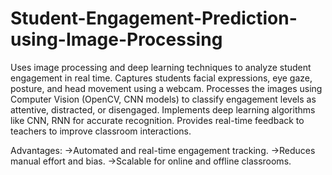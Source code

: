 # Student-Engagement-Prediction-using-Image-Processing
Uses image processing and deep learning techniques to analyze student engagement in real time.
Captures students facial expressions, eye gaze, posture, and head movement using a webcam.
Processes the images using Computer Vision (OpenCV, CNN models) to classify engagement levels as attentive, distracted, or disengaged.
Implements deep learning algorithms like CNN, RNN for accurate recognition.
Provides real-time feedback to teachers to improve classroom interactions.

Advantages:
->Automated and real-time engagement tracking.
->Reduces manual effort and bias.
->Scalable for online and offline classrooms.




